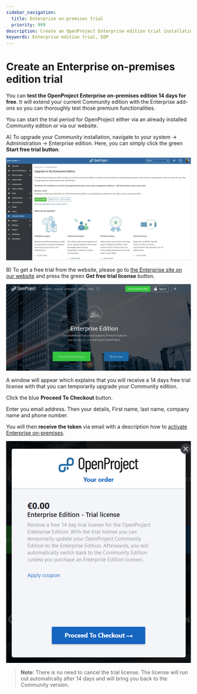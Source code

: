```yaml
---
sidebar_navigation:
  title: Enterprise on-premises trial
  priority: 999
description: Create an OpenProject Enterprise edition trial installation.
keywords: Enterprise edition trial, EOP
---
```

# Create an Enterprise on-premises edition trial

You can **test the OpenProject Enterprise on-premises edition 14 days for free**. It will extend your current Community edition with the Enterprise add-ons so you can thoroughly test those premium functionalities.

You can start the trial period for OpenProject either via an already installed Community edition or via our website.

A) To upgrade your Community installation, navigate to your system -> Administration -> Enterprise edition. Here, you can simply click the green **Start free trial button**.

![start trial with community edition](start-trial-with-community-edition.png)

B) To get a free trial from the website, please go to [the Enterprise site on our website](https://www.openproject.org/enterprise-edition/) and press the green **Get free trial license** button.

![create-enterprise-edition-trial](1567610649991.png)

A window will appear which explains that you will receive a 14 days free trial license with that you can temporarily upgrade your Community edition.

Click the blue **Proceed To Checkout** button.

Enter you email address. Then your details, First name, last name, company name and phone number.

You will then **receive the token** via email with a description how to [activate Enterprise on-premises](../activate-enterprise-on-premises/).

![enterprise-edition-trial-license](1567610604159.png)

> **Note**: There is no need to cancel the trial license. The license will run out automatically after 14 days and will bring you back to the Community version.
